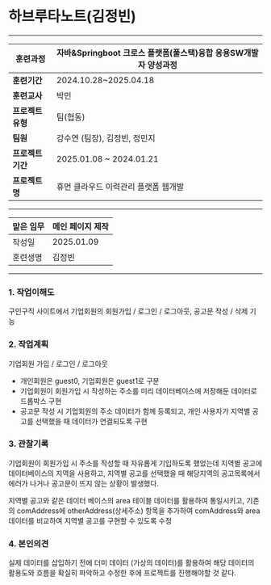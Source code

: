# 하브루타노트(김정빈)

---

| **훈련과정** | 자바&Springboot 크로스 플랫폼(풀스택)융합 응용SW개발자 양성과정 |
| --- | --- |
| **훈련기간** | 2024.10.28~2025.04.18 |
| **훈련교사** | 박민 |
| **프로젝트 유형** | 팀(협동) |
| **팀원** | 강수연 (팀장), 김정빈, 정민지 |
| **프로젝트 기간** | 2025.01.08 ~ 2024.01.21 |
| **프로젝트명** | 휴먼 클라우드 이력관리 플랫폼 웹개발 |

---

| 맡은 임무 | 메인 페이지 제작 |
| --- | --- |
| 작성일 | 2025.01.09 |
| 훈련생명 | 김정빈 |

---

### 1. 작업이해도

구인구직 사이트에서 기업회원의 회원가입 / 로그인 / 로그아웃, 공고문 작성 / 삭제 기능 

### 2. 작업계획

기업회원 가입 / 로그인 / 로그아웃

- 개인회원은 guest0, 기업회원은 guest1로 구분
- 기업회원이 회원가입 시 작성하는 주소를 미리 데이터베이스에 저장해둔 데이터로 드롭박스 구현
- 공고문 작성 시 기업회원의 주소 데이터가 함께 등록되고, 개인 사용자가 지역별 공고를 선택했을 때 데이터가 연결되도록 구현

### 3. 관찰기록

기업회원이 회원가입 시 주소를 작성할 때 자유롭게 기입하도록 했었는데
지역별 공고에 데이터베이스의 지역을 사용하고, 지역별 공고를 선택했을 때 
해당지역의 공고목록에서 에러가 나거나 공고문이 뜨지 않는 상황이 발생했다.

지역별 공고와 같은 데이터 베이스의 area 테이블 데이터를 활용하여 통일시키고,
기존의 comAddress에 otherAddress(상세주소) 항목을 추가하여
comAddress와 area 데이터를 비교하여 지역별 공고를 구현할 수 있도록 수정


### 4. 본인의견

실제 데이터를 삽입하기 전에 더미 데이터 (가상의 데이터)를 활용하여 
해당 데이터의 활용도와 흐름을 확실히 파악하고 수정한 후에
프로젝트를 진행해야할 것 같다.
